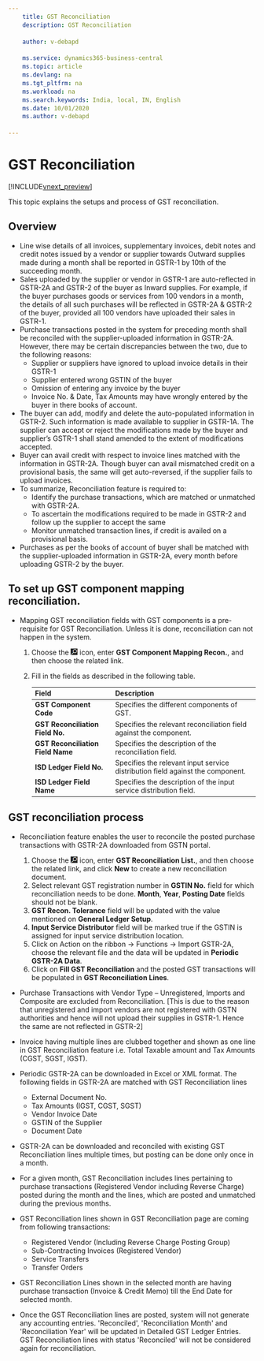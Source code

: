 ```yaml
---
    title: GST Reconciliation
    description: GST Reconciliation

    author: v-debapd

    ms.service: dynamics365-business-central
    ms.topic: article
    ms.devlang: na
    ms.tgt_pltfrm: na
    ms.workload: na
    ms.search.keywords: India, local, IN, English
    ms.date: 10/01/2020
    ms.author: v-debapd

---
```

# GST Reconciliation

[!INCLUDE[vnext_preview](../../includes/vnext_preview.md)]

This topic explains the setups and process of GST reconciliation.

## Overview

- Line wise details of all invoices, supplementary invoices, debit notes and credit notes issued by a vendor or supplier towards Outward supplies made during a month shall be reported in GSTR-1 by 10th of the succeeding month.
- Sales uploaded by the supplier or vendor in GSTR-1 are auto-reflected in GSTR-2A and GSTR-2 of the buyer as Inward supplies. For example, if the buyer purchases goods or services from 100 vendors in a month, the details of all such purchases will be reflected in GSTR-2A & GSTR-2 of the buyer, provided all 100 vendors have uploaded their sales in GSTR-1.
- Purchase transactions posted in the system for preceding month shall be reconciled with the supplier-uploaded information in GSTR-2A. However, there may be certain discrepancies between the two, due to the following reasons:
  - Supplier or suppliers have ignored to upload invoice details in their GSTR-1
  - Supplier entered wrong GSTIN of the buyer
  - Omission of entering any invoice by the buyer
  - Invoice No. & Date, Tax Amounts may have wrongly entered by the buyer in there books of account.
- The buyer can add, modify and delete the auto-populated information in GSTR-2. Such information is made available to supplier in GSTR-1A. The supplier can accept or reject the modifications made by the buyer and supplier’s GSTR-1 shall stand amended to the extent of modifications accepted.
- Buyer can avail credit with respect to invoice lines matched with the information in GSTR-2A. Though buyer can avail mismatched credit on a provisional basis, the same will get auto-reversed, if the supplier fails to upload invoices.
- To summarize, Reconciliation feature is required to:
  - Identify the purchase transactions, which are matched or unmatched with GSTR-2A. 
  - To ascertain the modifications required to be made in GSTR-2 and follow up the supplier to accept the same
  - Monitor unmatched transaction lines, if credit is availed on a provisional basis.
- Purchases as per the books of account of buyer shall be matched with the supplier-uploaded information in GSTR-2A,  every month before uploading GSTR-2 by the buyer.


## To set up GST component mapping reconciliation.

- Mapping GST reconciliation fields with GST components is a pre-requisite for GST Reconciliation. Unless it is done, reconciliation can not happen in the system.

   1. Choose the ![Search for Page or Report](image/search_small.png "Search for Page or Report icon") icon, enter **GST Component Mapping Recon.**, and then choose the related link.
   2. Fill in the fields as described in the following table.
    
        |Field|Description| 
        |---------------------------------|  ---------------------------------------| 
        |**GST Component Code**|Specifies the different components of GST.|
        |**GST Reconciliation Field No.**|Specifies the relevant reconciliation field against the component.|
        |**GST Reconciliation Field Name**|Specifies the description of the reconciliation field.|
        |**ISD Ledger Field No.**|Specifies the relevant input service distribution field against the component.|
        |**ISD Ledger Field Name**|Specifies the description of the input service distribution field.|

## GST reconciliation process

- Reconciliation feature enables the user to reconcile the posted purchase transactions with GSTR-2A downloaded from GSTN portal.

  1. Choose the ![Search for Page or Report](image/search_small.png "Search for Page or Report icon") icon, enter **GST Reconciliation List.**, and then choose the related link, and click **New** to create a new reconciliation document.
  2. Select relevant GST registration number in **GSTIN No.** field for which reconciliation needs to be done. **Month**, **Year**, **Posting Date** fields should not be blank.
  3. **GST Recon. Tolerance** field will be updated with the value mentioned on **General Ledger Setup**.
  4. **Input Service Distributor** field will be marked true if the GSTIN is assigned for input service distribution location.
  5. Click on Action on the ribbon -> Functions -> Import GSTR-2A, choose the relevant file and the data will be updated in **Periodic GSTR-2A Data**.
  6. Click on **Fill GST Reconciliation** and the posted GST transactions will be populated in **GST Reconciliation Lines**.
 
- Purchase Transactions with Vendor Type – Unregistered, Imports and Composite are excluded from Reconciliation. [This is due to the reason that unregistered and import vendors are not registered with GSTN authorities and hence will not upload their supplies in GSTR-1. Hence the same are not reflected in GSTR-2]
- Invoice having multiple lines are clubbed together and shown as one line in GST Reconciliation feature i.e. Total Taxable amount and Tax Amounts (CGST, SGST, IGST).
- Periodic GSTR-2A can be downloaded in Excel or XML format. The following fields in GSTR-2A are matched with GST Reconciliation lines
   - External Document No.
   - Tax Amounts (IGST, CGST, SGST)
   - Vendor Invoice Date
   - GSTIN of the Supplier
   - Document Date
- GSTR-2A can be downloaded and reconciled with existing GST Reconciliation lines multiple times, but posting can be done only once in a month.
- For a given month, GST Reconciliation includes lines pertaining to purchase transactions (Registered Vendor including Reverse Charge) posted during the month and the lines, which are posted and unmatched during the previous months.
- GST Reconciliation lines shown in GST Reconciliation page are coming from following transactions:
    - Registered Vendor (Including Reverse Charge Posting Group)
    - Sub-Contracting Invoices (Registered Vendor)
    - Service Transfers 
    - Transfer Orders
- GST Reconciliation Lines shown in the selected month are having purchase transaction (Invoice & Credit Memo) till the End Date for selected month.
- Once the GST Reconciliation lines are posted, system will not generate any accounting entries. 'Reconciled', 'Reconciliation Month' and 'Reconciliation Year' will be updated in Detailed GST Ledger Entries. GST Reconciliation lines with status 'Reconciled' will not be considered again for reconciliation.



